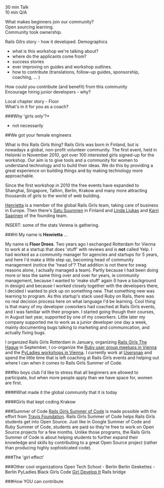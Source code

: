30 min Talk  
10 min Q/A  

What makes beginners join our community?  
Open sourcing learning.   
Community took ownership.  

Rails Gilrs story - how it developed. 
Demographics  
- what is this workshop we're talking about?  
- where do the applicants come from?   
- success stories  
- ever improving on guides and workshop outlines.  
- how to contribute (translations, follow-up guides, sponsorship, coaching, ... )  

How could you contribute (and benefit) from this community  
Encourage hiring junior developers - why?  

Local chapter story - Floor  
What's in it for you as a coach?  

###Why 'girls only'?*  
* not necessarily   

##We got your female engineers

What is this Rails Girls thing? Rails Girls was born in Finland, but is nowadays a global, non-profit volunteer community. The first event, held in Helsinki in November 2010, got over 100 interested girls signed-up for the workshop. Our aim is to give tools and a community for women to understand technology and to build their ideas. We do this by providing a great experience on building things and by making technology more approachable.

Since the first workshop in 2010 the free events have expanded to Shanghai, Singapore, Tallinn, Berlin, Krakow and many more attracting thousands of girls to the world of web building.

[Henrietta][1] is a member of the global Rails Girls team, taking care of business in Europe. Then there's [Satu Suuronen][2] in Finland and [Linda Liukas][3] and [Karri Saarinen][4] of the founding team.

INSERT: some of the stats Verena is gathering.

###Hi
My name is **Henrietta** ...

My name is **Floor Drees**. Two years ago I exchanged Rotterdam for Vienna to work at a startup that does 'stuff' with reviews and is **not** called Yelp. I had worked as a community manager for agencies and startups for 5 years, and here I'd make a little step up, becoming head of community management (notice the 'head of'? That addition is not there for swag reasons alone, I actually managed a team). Partly because I had been doing more or less the same thing over and over for years, ie community management, because I wanted to 'make stuff' again (I have a background in design) and because I worked closely together with the developers there, I decided I wanted to pick up on something new. That something new was learning to program. As this startup's stack used Ruby on Rails, there was no real decision process here on what language I'd be learning. Cool thing is that many of my developer coworkers had coached at Rails Girls events, and I was familiar with their program. I started going though their courses, in August last year, supported by one of my coworkers. Little later my company supported me to work as a junior developer one day a week, mainly documenting bugs talking to marketing and communication, and actually fixing bugs. 

I organized Rails Girls Rotterdam in January, organizing [Rails Girls The Hague][7] in September, I co-organize the [Ruby user group meetups in Vienna][8] and the [PyLadies workshops in Vienna][9]. I currently work at [Usersnap][10] and spend the little time that is left coaching at Rails Girls events and helping out where I can when it comes to Rails Girls Summer of Code.

###No boys club
I'd like to stress that all beginners are allowed to participate, but when more people apply than we have space for, women are first. 

####What made it the global community that it is today

####Girls that kept coding
Krakow

###Summer of Code
[Rails Girls Summer of Code][5] is made possible with the effort from [Travis Foundation][6]. Rails Girls Summer of Code helps Rails Girls students get into Open Source. Just like in Google Summer of Code and Ruby Summer of Code, students are paid so they're free to work on Open Source projects for a few months. Unlike those programs, the Rails Girls Summer of Code is about helping students to further expand their knowledge and skills by contributing to a great Open Source project (rather than producing highly sophisticated code).

###The 'girl effect'

###Other cool organizations
Open Tech School - Berlin
Berlin Geekettes - Berlin
PyLadies
Black Girls Code
[Girl Develop It][11]
Rails bridge

###How YOU can contribute


[1]: http://twitter.com/phenriettak
[2]: http://twitter.com/satusuuronen
[3]: http://twitter.com/lindaliukas
[4]: http://twitter.com/karrisaarinen
[5]: http://railsgirlssummerofcode.org/
[6]: http://foundation.travis-ci.org/
[7]: http://railsgirls.com/thehague
[8]: http://vienna-rb.at
[9]: http://www.meetup.com/PyLadies-Vienna/
[10]: http://usersnap.com
[11]: http://girldevelopit.com/